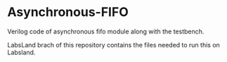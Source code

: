 # Asynchronous-FIFO
Verilog code of asynchronous fifo module along with the testbench.



LabsLand brach of this repository contains the files needed to run this on Labsland.
